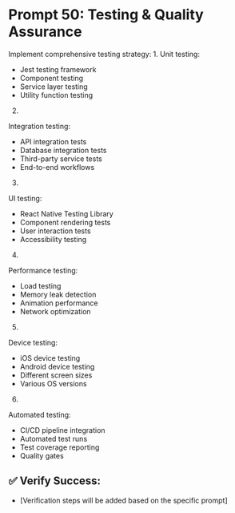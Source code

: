 # Prompt 50: Testing & Quality Assurance

Implement comprehensive testing strategy:
1.
Unit testing:
 - Jest testing framework
 - Component testing
 - Service layer testing
 - Utility function testing
2.
Integration testing:
 - API integration tests
 - Database integration tests
 - Third-party service tests
 - End-to-end workflows
3.
UI testing:
 - React Native Testing Library
 - Component rendering tests
 - User interaction tests
 - Accessibility testing
4.
Performance testing:
 - Load testing
 - Memory leak detection
 - Animation performance
 - Network optimization
5.
Device testing:
 - iOS device testing
 - Android device testing
 - Different screen sizes
 - Various OS versions
6.
Automated testing:
 - CI/CD pipeline integration
 - Automated test runs
 - Test coverage reporting
 - Quality gates

## ✅ Verify Success:
- [Verification steps will be added based on the specific prompt]
